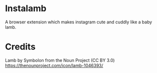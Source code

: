 Instalamb
=========

A browser extension which makes instagram cute and cuddly like a baby lamb.


Credits
=======

Lamb by Symbolon from the Noun Project (CC BY 3.0)
https://thenounproject.com/icon/lamb-1046393/
